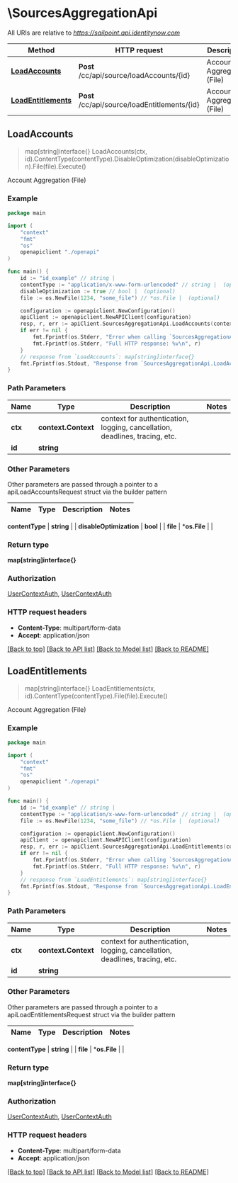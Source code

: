 # \SourcesAggregationApi

All URIs are relative to *https://sailpoint.api.identitynow.com*

Method | HTTP request | Description
------------- | ------------- | -------------
[**LoadAccounts**](SourcesAggregationApi.md#LoadAccounts) | **Post** /cc/api/source/loadAccounts/{id} | Account Aggregation (File)
[**LoadEntitlements**](SourcesAggregationApi.md#LoadEntitlements) | **Post** /cc/api/source/loadEntitlements/{id} | Account Aggregation (File)



## LoadAccounts

> map[string]interface{} LoadAccounts(ctx, id).ContentType(contentType).DisableOptimization(disableOptimization).File(file).Execute()

Account Aggregation (File)



### Example

```go
package main

import (
    "context"
    "fmt"
    "os"
    openapiclient "./openapi"
)

func main() {
    id := "id_example" // string | 
    contentType := "application/x-www-form-urlencoded" // string |  (optional)
    disableOptimization := true // bool |  (optional)
    file := os.NewFile(1234, "some_file") // *os.File |  (optional)

    configuration := openapiclient.NewConfiguration()
    apiClient := openapiclient.NewAPIClient(configuration)
    resp, r, err := apiClient.SourcesAggregationApi.LoadAccounts(context.Background(), id).ContentType(contentType).DisableOptimization(disableOptimization).File(file).Execute()
    if err != nil {
        fmt.Fprintf(os.Stderr, "Error when calling `SourcesAggregationApi.LoadAccounts``: %v\n", err)
        fmt.Fprintf(os.Stderr, "Full HTTP response: %v\n", r)
    }
    // response from `LoadAccounts`: map[string]interface{}
    fmt.Fprintf(os.Stdout, "Response from `SourcesAggregationApi.LoadAccounts`: %v\n", resp)
}
```

### Path Parameters


Name | Type | Description  | Notes
------------- | ------------- | ------------- | -------------
**ctx** | **context.Context** | context for authentication, logging, cancellation, deadlines, tracing, etc.
**id** | **string** |  | 

### Other Parameters

Other parameters are passed through a pointer to a apiLoadAccountsRequest struct via the builder pattern


Name | Type | Description  | Notes
------------- | ------------- | ------------- | -------------

 **contentType** | **string** |  | 
 **disableOptimization** | **bool** |  | 
 **file** | ***os.File** |  | 

### Return type

**map[string]interface{}**

### Authorization

[UserContextAuth](../README.md#UserContextAuth), [UserContextAuth](../README.md#UserContextAuth)

### HTTP request headers

- **Content-Type**: multipart/form-data
- **Accept**: application/json

[[Back to top]](#) [[Back to API list]](../README.md#documentation-for-api-endpoints)
[[Back to Model list]](../README.md#documentation-for-models)
[[Back to README]](../README.md)


## LoadEntitlements

> map[string]interface{} LoadEntitlements(ctx, id).ContentType(contentType).File(file).Execute()

Account Aggregation (File)



### Example

```go
package main

import (
    "context"
    "fmt"
    "os"
    openapiclient "./openapi"
)

func main() {
    id := "id_example" // string | 
    contentType := "application/x-www-form-urlencoded" // string |  (optional)
    file := os.NewFile(1234, "some_file") // *os.File |  (optional)

    configuration := openapiclient.NewConfiguration()
    apiClient := openapiclient.NewAPIClient(configuration)
    resp, r, err := apiClient.SourcesAggregationApi.LoadEntitlements(context.Background(), id).ContentType(contentType).File(file).Execute()
    if err != nil {
        fmt.Fprintf(os.Stderr, "Error when calling `SourcesAggregationApi.LoadEntitlements``: %v\n", err)
        fmt.Fprintf(os.Stderr, "Full HTTP response: %v\n", r)
    }
    // response from `LoadEntitlements`: map[string]interface{}
    fmt.Fprintf(os.Stdout, "Response from `SourcesAggregationApi.LoadEntitlements`: %v\n", resp)
}
```

### Path Parameters


Name | Type | Description  | Notes
------------- | ------------- | ------------- | -------------
**ctx** | **context.Context** | context for authentication, logging, cancellation, deadlines, tracing, etc.
**id** | **string** |  | 

### Other Parameters

Other parameters are passed through a pointer to a apiLoadEntitlementsRequest struct via the builder pattern


Name | Type | Description  | Notes
------------- | ------------- | ------------- | -------------

 **contentType** | **string** |  | 
 **file** | ***os.File** |  | 

### Return type

**map[string]interface{}**

### Authorization

[UserContextAuth](../README.md#UserContextAuth), [UserContextAuth](../README.md#UserContextAuth)

### HTTP request headers

- **Content-Type**: multipart/form-data
- **Accept**: application/json

[[Back to top]](#) [[Back to API list]](../README.md#documentation-for-api-endpoints)
[[Back to Model list]](../README.md#documentation-for-models)
[[Back to README]](../README.md)

